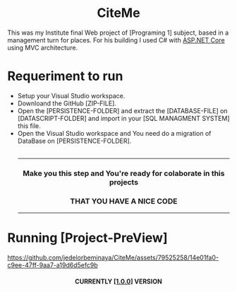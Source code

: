 <h1 align="center">CiteMe</h1>
<p>This was my Institute final Web project of [Programing 1] subject, based in a management turn for places. For his building I used C# with <a href="https://dotnet.microsoft.com/en-us/apps/aspnet" target="_blank">ASP.NET Core</a>  using MVC architecture.</p>

<h1>Requeriment to run</h1>
<ul>
<li>Setup your Visual Studio workspace.</li>
<li>Downloand the GitHub [ZIP-FILE].</li>
<li>Open the [PERSISTENCE-FOLDER] and extract the [DATABASE-FILE] on [DATASCRIPT-FOLDER] and import in your [SQL MANAGMENT SYSTEM] this file.</li>
<li>Open the Visual Studio workspace and You need do a migration of DataBase on [PERSISTENCE-FOLDER].</li>
<br/>
<hr/>
<h3 align="center">Make you this step and You're ready for colaborate in this projects</h3>
<h3 align="center">THAT YOU HAVE A NICE CODE</h3>
<hr/>
</ul>

<h1>Running [Project-PreView]</h1>

https://github.com/jedelorbeminaya/CiteMe/assets/79525258/14e01fa0-c9ee-47ff-9aa7-a19d6d5efc9b

<h4 align="center">CURRENTLY <a href="https://github.com/jedelorbeminaya/CiteMe" target="_blank">[1.0.0]</a> VERSION </h4>
